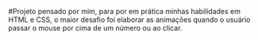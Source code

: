 #Projeto pensado por mim, para por em prática minhas habilidades em HTML e CSS, o maior desafio foi elaborar as animações quando o usuário passar o mouse por cima de um número ou ao clicar.
